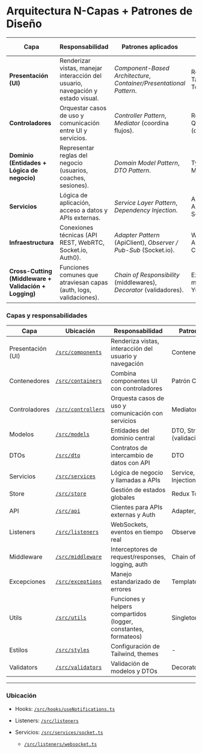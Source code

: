 #  Arquitectura N-Capas + Patrones de Diseño

| **Capa**              | **Responsabilidad**                                                                 | **Patrones aplicados**                               | **Herramientas / Tecnologías**                |
|------------------------|-------------------------------------------------------------------------------------|------------------------------------------------------|-----------------------------------------------|
| **Presentación (UI)** | Renderizar vistas, manejar interacción del usuario, navegación y estado visual.     | *Component-Based Architecture*, *Container/Presentational Pattern*. | React, TypeScript, Tailwind, Redux Toolkit (slices). |
| **Controladores**      | Orquestar casos de uso y comunicación entre UI y servicios.                         | *Controller Pattern*, *Mediator* (coordina flujos).  | React Hooks + RTK Query (queries/mutations). |
| **Dominio (Entidades + Lógica de negocio)** | Representar reglas del negocio (usuarios, coaches, sesiones).                    | *Domain Model Pattern*, *DTO Pattern*.              | TypeScript (DTOs, Models). |
| **Servicios**          | Lógica de aplicación, acceso a datos y APIs externas.                              | *Service Layer Pattern*, *Dependency Injection*.     | ApiClient, AuthService, SessionService, etc. |
| **Infraestructura**    | Conexiones técnicas (API REST, WebRTC, Socket.io, Auth0).                          | *Adapter Pattern* (ApiClient), *Observer / Pub-Sub* (Socket.io). | WebRTC, Socket.io, Auth0, AWS Cognito, REST API. |
| **Cross-Cutting (Middleware + Validación + Logging)** | Funciones comunes que atraviesan capas (auth, logs, validaciones).                | *Chain of Responsibility* (middlewares), *Decorator* (validadores). | Express middlewares, Yup/Zod, Sentry. |


### Capas y responsabilidades

| Capa | Ubicación | Responsabilidad | Patrones aplicados |
|------|----------|----------------|-----------------|
| Presentación (UI) | [`/src/components`](https://github.com/Javo294/caso1DS/tree/main/src/components) | Renderiza vistas, interacción del usuario y navegación | Contenedor/Presentativo |
| Contenedores | [`/src/containers`](https://github.com/Javo294/caso1DS/tree/main/src/containers) | Combina componentes UI con controladores | Patrón Contenedor |
| Controladores | [`/src/controllers`](https://github.com/Javo294/caso1DS/tree/main/src/controllers) | Orquesta casos de uso y comunicación con servicios | Mediator, Hook-based |
| Modelos | [`/src/models`](https://github.com/Javo294/caso1DS/tree/main/src/models) | Entidades del dominio central | DTO, Strategy (validaciones) |
| DTOs | [`/src/dto`](https://github.com/Javo294/caso1DS/tree/main/src/dto) | Contratos de intercambio de datos con API | DTO |
| Servicios | [`/src/services`](https://github.com/Javo294/caso1DS/tree/main/src/services) | Lógica de negocio y llamadas a APIs | Service, Dependency Injection |
| Store | [`/src/store`](https://github.com/Javo294/caso1DS/tree/main/src/store) | Gestión de estados globales | Redux Toolkit slices |
| API | [`/src/api`](https://github.com/Javo294/caso1DS/tree/main/src/api) | Clientes para APIs externas y Auth | Adapter, Proxy |
| Listeners | [`/src/listeners`](https://github.com/Javo294/caso1DS/tree/main/src/listeners) | WebSockets, eventos en tiempo real | Observer / Pub-Sub |
| Middleware | [`/src/middleware`](https://github.com/Javo294/caso1DS/tree/main/src/middleware) | Interceptores de request/responses, logging, auth | Chain of Responsibility |
| Excepciones | [`/src/exceptions`](https://github.com/Javo294/caso1DS/tree/main/src/exceptions) | Manejo estandarizado de errores | Template Method |
| Utils | [`/src/utils`](https://github.com/Javo294/caso1DS/tree/main/src/utils) | Funciones y helpers compartidos (logger, constantes, formateos) | Singleton (logger) |
| Estilos | [`/src/styles`](https://github.com/Javo294/caso1DS/tree/main/src/styles) | Configuración de Tailwind, themes | - |
| Validators | [`/src/validators`](https://github.com/Javo294/caso1DS/tree/main/src/validators) | Validación de modelos y DTOs | Decorator |

---


### Ubicación
- Hooks: [`/src/hooks/useNotifications.ts`](https://github.com/Javo294/caso1DS/blob/main/src/hooks/useNotifications.ts)
- Listeners: [`/src/listeners`](https://github.com/Javo294/caso1DS/tree/main/src/listeners)
- Servicios: [`/src/services/socket.ts`](https://github.com/Javo294/caso1DS/blob/main/src/services/socket.ts)




  - [`/src/listeners/websocket.ts`](https://github.com/Javo294/caso1DS/blob/main/src/listeners/websocket.ts)  


